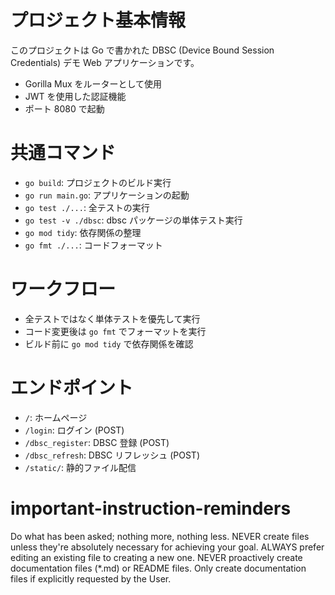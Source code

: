 # プロジェクト基本情報

このプロジェクトは Go で書かれた DBSC (Device Bound Session Credentials) デモ Web アプリケーションです。
- Gorilla Mux をルーターとして使用
- JWT を使用した認証機能
- ポート 8080 で起動

# 共通コマンド

- `go build`: プロジェクトのビルド実行
- `go run main.go`: アプリケーションの起動
- `go test ./...`: 全テストの実行
- `go test -v ./dbsc`: dbsc パッケージの単体テスト実行
- `go mod tidy`: 依存関係の整理
- `go fmt ./...`: コードフォーマット

# ワークフロー

- 全テストではなく単体テストを優先して実行
- コード変更後は `go fmt` でフォーマットを実行
- ビルド前に `go mod tidy` で依存関係を確認

# エンドポイント

- `/`: ホームページ
- `/login`: ログイン (POST)
- `/dbsc_register`: DBSC 登録 (POST)
- `/dbsc_refresh`: DBSC リフレッシュ (POST)
- `/static/`: 静的ファイル配信

# important-instruction-reminders
Do what has been asked; nothing more, nothing less.
NEVER create files unless they're absolutely necessary for achieving your goal.
ALWAYS prefer editing an existing file to creating a new one.
NEVER proactively create documentation files (*.md) or README files. Only create documentation files if explicitly requested by the User.
